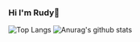 ### Hi I'm Rudy👋

![Top Langs](https://github-readme-stats.vercel.app/api/top-langs/?username=anuraghazra&layout=compact&theme=onedark)
![Anurag's github stats](https://github-readme-stats.vercel.app/api?username=ShallowInk-cloud&theme=onedark)
